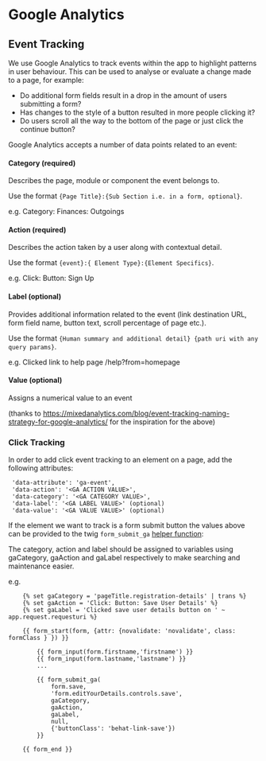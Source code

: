 # Google Analytics

## Event Tracking
We use Google Analytics to track events within the app to highlight patterns in user behaviour. This can be used to analyse or evaluate a change made to a page, for example:

 - Do additional form fields result in a drop in the amount of users submitting a form?
 - Has changes to the style of a button resulted in more people clicking it?
 - Do users scroll all the way to the bottom of the page or just click the continue button?

 Google Analytics accepts a number of data points related to an event:

 #### Category (required)
 Describes the page, module or component the event belongs to.

 Use the format `{Page Title}:{Sub Section i.e. in a form, optional}`.

 e.g. Category: Finances: Outgoings

 #### Action (required)
 Describes the action taken by a user along with contextual detail.

 Use the format `{event}:{ Element Type}:{Element Specifics}`.

e.g. Click: Button: Sign Up

 #### Label (optional)
 Provides additional information related to the event (link destination URL, form field name, button text, scroll percentage of page etc.).

 Use the format `{Human summary and additional detail} {path uri with any query params}`.

e.g. Clicked link to help page /help?from=homepage

 #### Value (optional)
 Assigns a numerical value to an event

  (thanks to https://mixedanalytics.com/blog/event-tracking-naming-strategy-for-google-analytics/ for the inspiration for the above)

### Click Tracking
In order to add click event tracking to an element on a page, add the following attributes:

     'data-attribute': 'ga-event',
     'data-action': '<GA ACTION VALUE>',
     'data-category': '<GA CATEGORY VALUE>',
     'data-label': '<GA LABEL VALUE>' (optional)
     'data-value': '<GA VALUE VALUE>' (optional)

If the element we want to track is a form submit button the values above can be provided to the twig `form_submit_ga` [helper function](client/src/Twig/FormFieldsExtension.php):

The category, action and label should be assigned to variables using gaCategory, gaAction and gaLabel respectively to make searching and maintenance easier.

e.g.

```twig
    {% set gaCategory = 'pageTitle.registration-details' | trans %}
    {% set gaAction = 'Click: Button: Save User Details' %}
    {% set gaLabel = 'Clicked save user details button on ' ~ app.request.requesturi %}

    {{ form_start(form, {attr: {novalidate: 'novalidate', class: formClass } }) }}

        {{ form_input(form.firstname,'firstname') }}
        {{ form_input(form.lastname,'lastname') }}
        ...

        {{ form_submit_ga(
            form.save,
            'form.editYourDetails.controls.save',
            gaCategory,
            gaAction,
            gaLabel,
            null,
            {'buttonClass': 'behat-link-save'})
        }}

    {{ form_end }}
```
